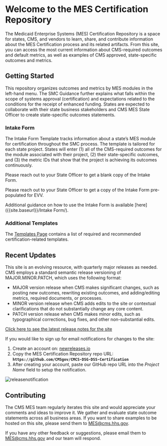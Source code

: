 # Welcome to the MES Certification Repository

The Medicaid Enterprise Systems (MES) Certification Repository is a space for states, CMS, and vendors to learn, share, and contribute information about the MES Certification process and its related artifacts. From this site, you can access the most current information about CMS-required outcomes and default metrics, as well as examples of CMS approved, state-specific outcomes and metrics.

## Getting Started

This repository organizes outcomes and metrics by MES modules in the left-hand menu. The SMC Guidance further explains what falls within the scope of systems approval (certification) and expectations related to the conditions for the receipt of enhanced funding. States are expected to collaborate with their state business stakeholders and CMS MES State Officer to create state-specific outcomes statements.

### Intake Form

The Intake Form Template tracks information about a state’s MES module for certification throughout the SMC process. The template is tailored for each state project.  States will enter (1) all of the CMS-required outcomes for the module associated with their project, (2) their state-specific outcomes, and (3) the metric IDs that show that the project is achieving its outcomes continuously.

Please reach out to your State Officer to get a blank copy of the Intake Form.

Please reach out to your State Officer to get a copy of the Intake Form pre-populated for EVV.

Additional guidance on how to use the Intake Form is available [here]({{site.baseurl}}/Intake Form/).

### Additional Templates

The [Templates Page]({{site.baseurl}}/Templates/) contains a list of required and recommended certification-related templates.

## Recent Updates

This site is an evolving resource, with quarterly major releases as needed. CMS employs a standard semantic release versioning of MAJOR.MINOR.PATCH, which uses the following format:

- MAJOR version release when CMS makes significant changes, such as posting new outcomes, rewriting existing outcomes, and adding/editing metrics, required documents, or processes.
- MINOR version release when CMS adds edits to the site or contextual clarifications that do not substantially change any core content.
- PATCH version release when CMS makes minor edits, such as typographical corrections, bug fixes, and other non-substantial edits.

[Click here to see the latest release notes for the site](https://github.com/CMSgov/CMCS-DSG-DSS-Certification/releases)

If you would like to sign up for email notifications for changes to the site: 
1. Create an account on: [newreleases.io](https://newreleases.io/)
2. Copy the MES Certification Repository repo URL: **`https://github.com/CMSgov/CMCS-DSG-DSS-Certification`** 
3. After creating your account, paste our GitHub repo URL into the _Project Name_ field to setup the notification.

![releasenotification](https://user-images.githubusercontent.com/34281281/169134714-cfe37ea4-0d30-428a-91cf-3cd6dfc11ab4.gif)

## Contributing
The CMS MES team regularly iterates this site and would appreciate your comments and ideas to improve it. We gather and evaluate state outcome statements across all business areas. If you want to share examples to be hosted on this site, please send them to <MES@cms.hhs.gov>. 

If you have any other feedback or suggestions, please email them to <MES@cms.hhs.gov> and our team will respond. 
